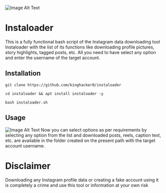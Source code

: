 ![Image Alt Text](https://github.com/kinghacker0/instaloader/blob/main/Instaloader-kali-linux-hackersking.png)

# Instaloader
This is a fully functional bash script of the Instagram data downloading tool Instaloader with the list of its functions like downloading profile pictures, story highlights, tagged posts, etc. All you need to have select any option and enter the username of the target account.

## Installation
```
git clone https://github.com/kinghacker0/instaloader
```
```
cd instaloader && apt install instaloader -y
```
```
bash instaloader.sh
```
## Usage
![Image Alt Text](https://github.com/kinghacker0/instaloader/blob/main/Screenshot.png)
Now you can select options as per requirements by selecting any option from the list and downloaded posts, reels, caption text, etc. are available in the folder created on the present path with the target account username.

# Disclaimer
 Downloading any Instagram profile data or creating a fake account using it is completely a crime and use this tool or information at your own risk
